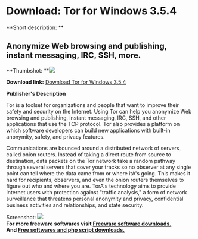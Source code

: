 # Download: Tor for Windows 3.5.4

**Short description: **

## Anonymize Web browsing and publishing, instant messaging, IRC, SSH, more.

  
**Thumbshot: **![](http://www.freewarefiles.com/screenshot/torforwin_md.jpg)   
  
**Download link:** [Download Tor for Windows 3.5.4](http://freesoftwares.boysofts.com/Tor-For-Windows_program_15552.html)  
  

**Publisher's Description**  
  

Tor is a toolset for organizations and people that want to improve their
safety and security on the Internet. Using Tor can help you anonymize Web
browsing and publishing, instant messaging, IRC, SSH, and other applications
that use the TCP protocol. Tor also provides a platform on which software
developers can build new applications with built-in anonymity, safety, and
privacy features.

Communications are bounced around a distributed network of servers, called
onion routers. Instead of taking a direct route from source to destination,
data packets on the Tor network take a random pathway through several servers
that cover your tracks so no observer at any single point can tell where the
data came from or where itA's going. This makes it hard for recipients,
observers, and even the onion routers themselves to figure out who and where
you are. TorA's technology aims to provide Internet users with protection
against "traffic analysis," a form of network surveillance that threatens
personal anonymity and privacy, confidential business activities and
relationships, and state security.

  
  
Screenshot: ![](http://www.freewarefiles.com/screenshot/torforwin.jpg)  
**For more freeware softwares visit [Freeware software downloads.](http://freesoftwares.boysofts.com/)**   
**And [Free softwares and php script downloads.](http://www.boysofts.com/)**

